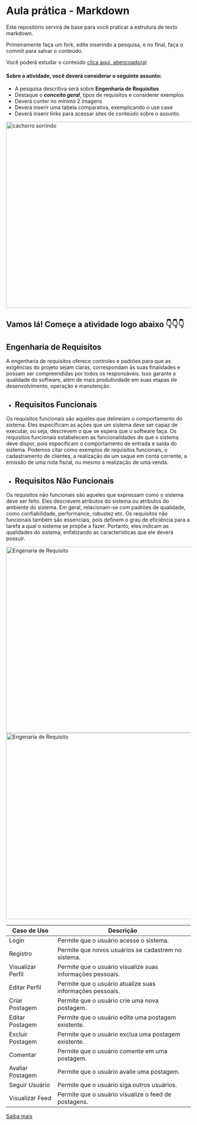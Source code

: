 # Aula prática - Markdown

Este repositório servirá de base para você praticar a estrutura de texto markdown. 

Primeiramente faça um fork, edite inserindo a pesquisa, e no final, faça o commit para salvar o conteúdo.

Você poderá estudar o conteúdo [clica aqui, abençoado(a)](https://docs.pipz.com/central-de-ajuda/learning-center/guia-basico-de-markdown#open)

#### Sobre a atividade, você deverá considerar o seguinte assunto:

- A pesquisa descritiva será sobre **Engenharia de Requisitos**
- Destaque o **_conceito geral_**, tipos de requisitos e considerer exemplos
- Deverá conter no mínimo 2 imagens
- Deverá inserir uma tabela comparativa, exemplicando o use case
- Deverá inserir links para acessar sites de conteúdo sobre o assunto.

<img src="https://www.patasdacasa.com.br/sites/default/files/styles/webp/public/noticias/2022/02/E-possivel-ver-um-cachorro-sorrindo-descubra-e-saiba-como-identificar.jpg.webp?itok=UYmPTLUx" alt="cachorro sorrindo" width="508px">


## Vamos lá! Começe a atividade logo abaixo 👇👇👇

##  Engenharia de Requisitos ##

A engenharia de requisitos oferece controles e padrões para que as exigências do projeto sejam claras, correspondam às suas finalidades e possam ser compreendidas por todos os responsáveis. Isso garante a qualidade do software, além de mais produtividade em suas etapas de desenvolvimento, operação e manutenção.

* ## Requisitos Funcionais ##

Os requisitos funcionais são aqueles que delineiam o comportamento do sistema. Eles especificam as ações que um sistema deve ser capaz de executar, ou seja, descrevem o que se espera que o software faça. Os requisitos funcionais estabelecem as funcionalidades de que o sistema deve dispor, pois especificam o comportamento de entrada e saída do sistema. Podemos citar como exemplos de requisitos funcionais, o cadastramento de clientes, a realização de um saque em conta corrente, a emissão de uma nota fiscal, ou mesmo a realização de uma venda.

* ## Requisitos Não Funcionais ##

Os requisitos não funcionais são aqueles que expressam como o sistema deve ser feito.  Eles descrevem atributos do sistema ou atributos do ambiente do sistema. Em geral, relacionam-se com padrões de qualidade, como confiabilidade, performance, robustez etc. Os requisitos não funcionais também são essenciais, pois definem o grau de eficiência para a tarefa a qual o sistema se propõe a fazer. Portanto, eles indicam as qualidades do sistema, enfatizando as características que ele deverá possuir.

<img src="https://lirp.cdn-website.com/f5758c3b/dms3rep/multi/opt/Fundoo+site-1920w.jpeg" alt="Engenaria de Requisito" width="508px">

<img src="https://blog.casadodesenvolvedor.com.br/wp-content/uploads/2023/02/post171-desenvolvimento-requisitos-funcionais-nao-funcionais.png" alt="Engenaria de Requisito" width="508px">

| Caso de Uso        | Descrição                                                 |
|--------------------|-----------------------------------------------------------|
| Login              | Permite que o usuário acesse o sistema.                   |
| Registro           | Permite que novos usuários se cadastrem no sistema.       |
| Visualizar Perfil  | Permite que o usuário visualize suas informações pessoais.|
| Editar Perfil      | Permite que o usuário atualize suas informações pessoais. |
| Criar Postagem     | Permite que o usuário crie uma nova postagem.             |
| Editar Postagem    | Permite que o usuário edite uma postagem existente.       |
| Excluir Postagem   | Permite que o usuário exclua uma postagem existente.      |
| Comentar           | Permite que o usuário comente em uma postagem.            |
| Avaliar Postagem   | Permite que o usuário avalie uma postagem.                |
| Seguir Usuário     | Permite que o usuário siga outros usuários.               |
| Visualizar Feed    | Permite que o usuário visualize o feed de postagens.      |

[Saiba mais](https://www.devmedia.com.br/introducao-a-engenharia-de-requisitos/8034)
